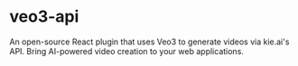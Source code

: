 # veo3-api
An open-source React plugin that uses Veo3 to generate videos via kie.ai's API. Bring AI-powered video creation to your web applications.
